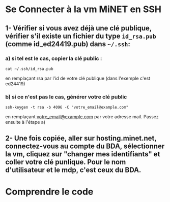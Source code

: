 # Se Connecter à la vm MiNET en SSH 
## 1- Vérifier si vous avez déjà une clé publique, vérifier s'il existe un fichier du type ```id_rsa.pub``` (comme id_ed24419.pub) dans ```~/.ssh```: 
  ### a) si tel est le cas, copier la clé public :
  ````
  cat ~/.ssh/id_rsa.pub
  ````
 en remplaçant rsa par l'id de votre clé publique (dans l'exemple c'est ed24419)
  ### b) si ce n'est pas le cas, générer votre clé public
  ````
  ssh-keygen -t rsa -b 4096 -C "votre_email@example.com"
  ````
 en remplaçant votre_email@example.com par votre adresse mail. Passez ensuite à l'étape a)

## 2- Une fois copiée, aller sur hosting.minet.net, connectez-vous au compte du BDA, sélectionner la vm, cliquez sur "changer mes identifiants" et coller votre clé punlique. Pour le nom d'utilisateur et le mdp, c'est ceux du BDA. 

# Comprendre le code

